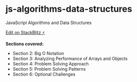 # js-algorithms-data-structures

JavaScripl Algorithms and Data Structures

[Edit on StackBlitz ⚡️](https://stackblitz.com/edit/js-algorithms-data-structures)

**Sections covered:**
- Section 2: Big O Notation
- Section 3: Analyzing Performance of Arrays and Objects
- Section 4: Problem Solving Approach
- Section 5: Problem Solving Patterns
- Section 6: Optional Challenges